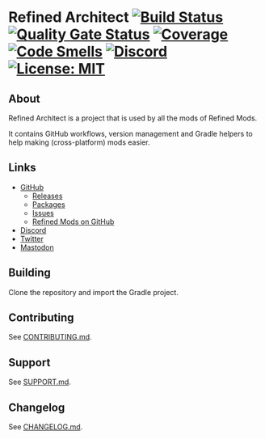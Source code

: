 # Refined Architect [![Build Status](https://github.com/refinedmods/refinedarchitect/actions/workflows/build.yml/badge.svg?branch=develop)](https://github.com/refinedmods/refinedarchitect/actions/workflows/build.yml) [![Quality Gate Status](https://sonarcloud.io/api/project_badges/measure?project=refinedmods_refinedarchitect&metric=alert_status)](https://sonarcloud.io/summary/new_code?id=refinedmods_refinedarchitect) [![Coverage](https://sonarcloud.io/api/project_badges/measure?project=refinedmods_refinedarchitect&metric=coverage)](https://sonarcloud.io/summary/new_code?id=refinedmods_refinedarchitect) [![Code Smells](https://sonarcloud.io/api/project_badges/measure?project=refinedmods_refinedarchitect&metric=code_smells)](https://sonarcloud.io/summary/new_code?id=refinedmods_refinedarchitect) [![Discord](https://img.shields.io/discord/342942776494653441)](https://discordapp.com/invite/VYzsydb) [![License: MIT](https://img.shields.io/badge/License-MIT-yellow.svg)](LICENSE.md)

## About

Refined Architect is a project that is used by all the mods of Refined Mods.

It contains GitHub workflows, version management and Gradle helpers to help making (cross-platform) mods easier.

## Links

- [GitHub](https://github.com/refinedmods/refinedarchitect)
    - [Releases](https://github.com/refinedmods/refinedarchitect/releases)
    - [Packages](https://github.com/refinedmods/refinedarchitect/packages)
    - [Issues](https://github.com/refinedmods/refinedarchitect/issues)
    - [Refined Mods on GitHub](https://github.com/refinedmods)
- [Discord](https://discordapp.com/invite/VYzsydb)
- [Twitter](https://twitter.com/refinedmods)
- [Mastodon](https://anvil.social/@refinedmods)

## Building

Clone the repository and import the Gradle project.

## Contributing

See [CONTRIBUTING.md](.github/CONTRIBUTING.md).

## Support

See [SUPPORT.md](.github/SUPPORT.md).

## Changelog

See [CHANGELOG.md](CHANGELOG.md).
